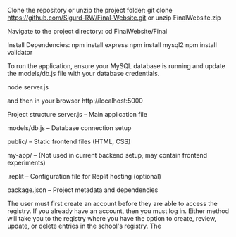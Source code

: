 Clone the repository or unzip the project folder:
git clone https://github.com/Sigurd-RW/Final-Website.git
or unzip FinalWebsite.zip

Navigate to the project directory:
cd FinalWebsite/Final

Install Dependencies:
npm install express 
npm install mysql2
npm install validator

To run the application, ensure your MySQL database is running and update the models/db.js file with your database credentials.

node server.js

and then in your browser http://localhost:5000


Project structure 
server.js – Main application file

models/db.js – Database connection setup

public/ – Static frontend files (HTML, CSS)

my-app/ – (Not used in current backend setup, may contain frontend experiments)

.replit – Configuration file for Replit hosting (optional)

package.json – Project metadata and dependencies

The user must first create an account before they are able to access the registry. If you already have an account, then you must log in. Either method will take you to the registry where you have the option to create, review, update, or delete entries in the school's registry.
The
